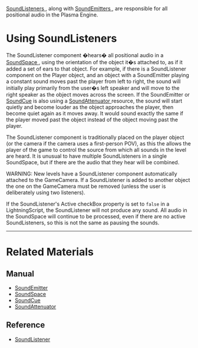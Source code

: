 [ SoundListeners ](https://github.com/PlasmaEngine/PlasmaDocs/blob/master/code_reference/class_reference/soundlistener.markdown), along with [SoundEmitters ](https://github.com/PlasmaEngine/PlasmaDocs/blob/master/plasma_editor_documentation/plasmamanual/audio/soundemitter.markdown), are responsible for all positional audio in the Plasma Engine.

 # Using SoundListeners

The SoundListener component �hears� all positional audio in a [SoundSpace ](https://github.dragonCASTjosh/PlasmaDocsocs/blob/master/plasma_editor_documentation/plasmamanual/audio/soundspace.markdown), using the orientation of the object it�s attached to, as if it added a set of ears to that object. For example, if there is a SoundListener component on the Player object, and an object with a SoundEmitter playing a constant sound moves past the player from left to right, the sound will initially play primarily from the user�s left speaker and will move to the right speaker as the object moves across the screen. If the SoundEmitter or [SoundCue](https://gitdragonCASTjosh/PlasmaDocseroDocs/blob/master/plasma_editor_documentation/plasmamanual/audio/soundcue.markdown) is also using a [SoundAttenuator ](https://gitdragonCASTjosh/PlasmaDocseroDocs/blob/master/plasma_editor_documentation/plasmamanual/audio/soundattenuator.markdown) resource, the sound will start quietly and become louder as the object approaches the player, then become quiet again as it moves away. It would sound exactly the same if the player moved past the object instead of the object moving past the player.

The SoundListener component is traditionally placed on the player object (or the camera if the camera uses a first-person POV), as this the allows the player of the game to control the source from which all sounds in the level are heard. It is unusual to have multiple SoundListeners in a single SoundSpace, but if there are the audio that they hear will be combined.

WARNING: New levels have a SoundListener component automatically attached to the GameCamera. If a SoundListener is added to another object the one on the GameCamera must be removed (unless the user is deliberately using two listeners).

If the SoundListener's Active checkBox property is set to `false` in a LightningScript, the SoundListener will not produce any sound. All audio in the SoundSpace will continue to be processed, even if there are no active SoundListeners, so this is not the same as pausing the sounds. 

---
 # Related Materials

 ## Manual

- [SoundEmitter ](https://github.com/PlasmaEngine/PlasmaDocs/blob/master/plasma_editor_documentation/plasmamanual/audio/soundemitter.markdown)
- [SoundSpace ](https://github.com/PlasmaEngine/PlasmaDocs/blob/master/plasma_editor_documentation/plasmamanual/audio/soundspace.markdown)
- [SoundCue ](https://github.com/PlasmaEngine/PlasmaDocs/blob/master/plasma_editor_documentation/plasmamanual/audio/soundcue.markdown)
- [SoundAttenuator ](https://github.com/PlasmaEngine/PlasmaDocs/blob/master/plasma_editor_documentation/plasmamanual/audio/soundattenuator.markdown)

 ## Reference

- [ SoundListener ](https://github.com/PlasmaEngine/PlasmaDocs/blob/master/code_reference/class_reference/soundlistener.markdown) 

 